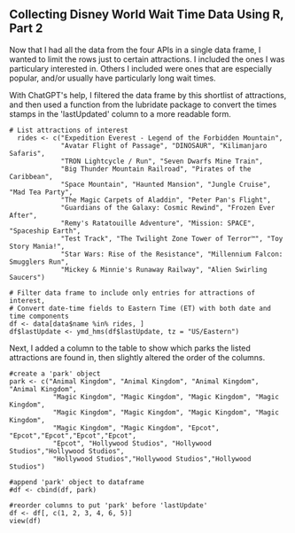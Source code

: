 ## Collecting Disney World Wait Time Data Using R, Part 2

Now that I had all the data from the four APIs in a single data frame,
I wanted to limit the rows just to certain attractions. I included the ones
I was particulary interested in. Others I included were ones that are 
especially popular, and/or usually have particularly long wait times. 

With ChatGPT's help, I filtered the data frame by this shortlist of 
attractions, and then used a function from the lubridate package to convert 
the times stamps in the 'lastUpdated' column to a more readable form. 

```{r}
# List attractions of interest
  rides <- c("Expedition Everest - Legend of the Forbidden Mountain", 
             "Avatar Flight of Passage", "DINOSAUR", "Kilimanjaro Safaris",
             "TRON Lightcycle / Run", "Seven Dwarfs Mine Train", 
             "Big Thunder Mountain Railroad", "Pirates of the Caribbean",
             "Space Mountain", "Haunted Mansion", "Jungle Cruise", "Mad Tea Party", 
             "The Magic Carpets of Aladdin", "Peter Pan's Flight", 
             "Guardians of the Galaxy: Cosmic Rewind", "Frozen Ever After",
             "Remy's Ratatouille Adventure", "Mission: SPACE", "Spaceship Earth",
             "Test Track", "The Twilight Zone Tower of Terror™", "Toy Story Mania!", 
             "Star Wars: Rise of the Resistance", "Millennium Falcon: Smugglers Run",
             "Mickey & Minnie's Runaway Railway", "Alien Swirling Saucers")

# Filter data frame to include only entries for attractions of interest,
# Convert date-time fields to Eastern Time (ET) with both date and time components
df <- data[data$name %in% rides, ]
df$lastUpdate <- ymd_hms(df$lastUpdate, tz = "US/Eastern")
```

Next, I added a column to the table to show which parks the listed attractions 
are found in, then slightly altered the order of the columns. 

```{r}
#create a 'park' object
park <- c("Animal Kingdom", "Animal Kingdom", "Animal Kingdom", "Animal Kingdom", 
           "Magic Kingdom", "Magic Kingdom", "Magic Kingdom", "Magic Kingdom", 
           "Magic Kingdom", "Magic Kingdom", "Magic Kingdom", "Magic Kingdom", 
           "Magic Kingdom", "Magic Kingdom", "Epcot", "Epcot","Epcot","Epcot","Epcot",
           "Epcot", "Hollywood Studios", "Hollywood Studios","Hollywood Studios", 
           "Hollywood Studios","Hollywood Studios","Hollywood Studios")

#append 'park' object to dataframe
#df <- cbind(df, park)

#reorder columns to put 'park' before 'lastUpdate'
df <- df[, c(1, 2, 3, 4, 6, 5)]
view(df)
```

